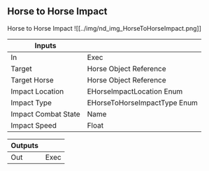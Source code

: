 ## Horse to Horse Impact
Horse to Horse Impact
![[../img/nd_img_HorseToHorseImpact.png]]

|Inputs||
|--|--|
| In | Exec |
| Target | Horse Object Reference |
| Target Horse | Horse Object Reference |
| Impact Location | EHorseImpactLocation Enum |
| Impact Type | EHorseToHorseImpactType Enum |
| Impact Combat State | Name |
| Impact Speed | Float |

|Outputs||
|--|--|
| Out | Exec |
